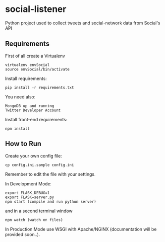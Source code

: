 # social-listener

Python project used to collect tweets and social-network data from Social's API

## Requirements

First of all create a Virtualenv

    virtualenv envSocial
    source envSocial/bin/activate

Install requirements:

    pip install -r requirements.txt

You need also:

    MongoDB up and running
    Twitter Developer Account 

Install front-end requirements:

    npm install

## How to Run

Create your own config file:

    cp config.ini.sample config.ini
    
Remember to edit the file with your settings.

In Development Mode:

    export FLASK_DEBUG=1
    export FLASK=server.py
    npm start (compile and run python server)
     
and in a second terminal window 

    npm watch (watch on files)
    
In Production Mode use WSGI with Apache/NGINX (documentation will be provided soon..).
